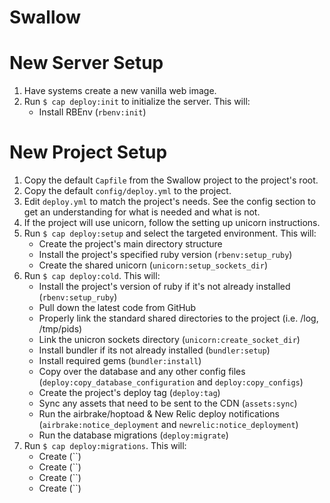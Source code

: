 # Swallow

# New Server Setup
1. Have systems create a new vanilla web image.
2. Run `$ cap deploy:init` to initialize the server. This will:
    * Install RBEnv (`rbenv:init`)
    
# New Project Setup
1. Copy the default `Capfile` from the Swallow project to the project's root.
2. Copy the default `config/deploy.yml` to the project.
3. Edit `deploy.yml` to match the project's needs. See the config section to get an understanding for what is needed and what is not.
4. If the project will use unicorn, follow the setting up unicorn instructions.
5. Run `$ cap deploy:setup` and select the targeted environment. This will:
    * Create the project's main directory structure 
    * Install the project's specified ruby version (`rbenv:setup_ruby`)
    * Create the shared unicorn  (`unicorn:setup_sockets_dir`)
6. Run `$ cap deploy:cold`. This will:
    * Install the project's version of ruby if it's not already installed (`rbenv:setup_ruby`)
    * Pull down the latest code from GitHub
    * Properly link the standard shared directories to the project (i.e. /log, /tmp/pids)
    * Link the unicron sockets directory (`unicorn:create_socket_dir`)
    * Install bundler if its not already installed (`bundler:setup`)
    * Install required gems (`bundler:install`)
    * Copy over the database and any other config files (`deploy:copy_database_configuration` and `deploy:copy_configs`)
    * Create the project's deploy tag (`deploy:tag`)
    * Sync any assets that need to be sent to the CDN (`assets:sync`)
    * Run the airbrake/hoptoad & New Relic deploy notifications (`airbrake:notice_deployment` and `newrelic:notice_deployment`)
    * Run the database migrations (`deploy:migrate`)
7. Run `$ cap deploy:migrations`. This will:
    * Create (``)
    * Create (``)
    * Create (``)
    * Create (``)
 